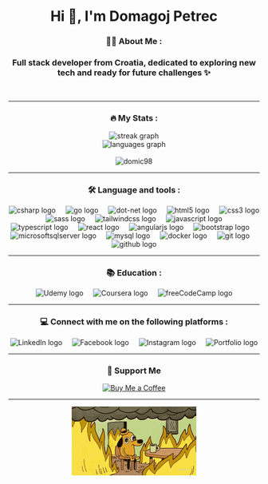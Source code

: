 <h1 align="center">Hi 👋, I'm Domagoj Petrec</h1>


<h3 align="center">👩‍💻 About Me :</h3>


<h3 align="center">Full stack developer from Croatia, dedicated to exploring new tech and ready for future challenges ✨</h3>

<br clear="both">

<hr />
<h3 align="center">🔥 My Stats :</h3>


<div align="center">
  <img src="https://streak-stats.demolab.com?user=domic98&locale=en&mode=daily&theme=dark&hide_border=false&border_radius=5&order=3" height="220" alt="streak graph" />
</div>

<div align="center">
  <img src="https://github-readme-stats.vercel.app/api/top-langs?username=domic98&locale=en&hide_title=false&layout=compact&card_width=320&langs_count=5&theme=dracula&hide_border=false&order=2" height="150" alt="languages graph" />
</div>

<br />
<div align="center">
   <img src="https://komarev.com/ghpvc/?username=domic98&label=Profile%20views&color=e34c26&style=for-the-badge" alt="domic98" />
</div>

<hr />
<h3 align="center">🛠 Language and tools :</h3>


<div align="center">
  <img src="https://cdn.jsdelivr.net/gh/devicons/devicon/icons/csharp/csharp-original.svg" height="40" alt="csharp logo" />
  <img width="12" />
  <img src="https://cdn.jsdelivr.net/gh/devicons/devicon/icons/go/go-original.svg" height="40" alt="go logo" />
  <img width="12" />
  <img src="https://cdn.jsdelivr.net/gh/devicons/devicon/icons/dot-net/dot-net-plain-wordmark.svg" height="40" alt="dot-net logo" />
  <img width="12" />
  <img src="https://cdn.jsdelivr.net/gh/devicons/devicon/icons/html5/html5-original.svg" height="40" alt="html5 logo" />
  <img width="12" />
  <img src="https://cdn.jsdelivr.net/gh/devicons/devicon/icons/css3/css3-original.svg" height="40" alt="css3 logo" />
  <img width="12" />
  <img src="https://cdn.jsdelivr.net/gh/devicons/devicon/icons/sass/sass-original.svg" height="40" alt="sass logo" />
  <img width="12" />
  <img src="https://cdn.simpleicons.org/tailwindcss/06B6D4" height="40" alt="tailwindcss logo" />
  <img width="12" />
  <img src="https://cdn.simpleicons.org/javascript/F7DF1E" height="40" alt="javascript logo" />
  <img width="12" />
  <img src="https://cdn.jsdelivr.net/gh/devicons/devicon/icons/typescript/typescript-original.svg" height="40" alt="typescript logo" />
  <img width="12" />
  <img src="https://cdn.jsdelivr.net/gh/devicons/devicon/icons/react/react-original.svg" height="40" alt="react logo" />
  <img width="12" />
  <img src="https://cdn.jsdelivr.net/gh/devicons/devicon/icons/angularjs/angularjs-original.svg" height="40" alt="angularjs logo" />
  <img width="12" />
  <img src="https://cdn.jsdelivr.net/gh/devicons/devicon/icons/bootstrap/bootstrap-original.svg" height="40" alt="bootstrap logo" />
  <img width="12" />
  <img src="https://cdn.jsdelivr.net/gh/devicons/devicon/icons/microsoftsqlserver/microsoftsqlserver-plain-wordmark.svg" height="40" alt="microsoftsqlserver logo" />
  <img width="12" />
  <img src="https://cdn.jsdelivr.net/gh/devicons/devicon/icons/mysql/mysql-original.svg" height="40" alt="mysql logo" />
  <img width="12" />
  <img src="https://cdn.jsdelivr.net/gh/devicons/devicon/icons/docker/docker-original.svg" height="40" alt="docker logo" />
  <img width="12" />
  <img src="https://cdn.jsdelivr.net/gh/devicons/devicon/icons/git/git-original.svg" height="40" alt="git logo" />
  <img width="12" />
  <img src="https://skillicons.dev/icons?i=github" height="40" alt="github logo" />
</div>

<hr />
<h3 align="center">📚 Education :</h3>


<div align="center">
  <img src="https://cdn.simpleicons.org/udemy/A435F0" height="40" alt="Udemy logo" />
  <img width="12" />
  <img src="https://cdn.simpleicons.org/coursera/0056D2" height="40" alt="Coursera logo" />
  <img width="12" />
  <img src="https://cdn.simpleicons.org/freecodecamp/27273D" height="40" alt="freeCodeCamp logo" />
</div>

<hr />
<h3 align="center">💻 Connect with me on the following platforms :</h3>


<div align="center">
  <a href="https://www.linkedin.com/in/domagoj-petrec-08369b262/" target="_blank" style="text-decoration: none;">
    <img src="https://cdn.simpleicons.org/linkedin/0077B5" height="40" alt="LinkedIn logo" />
  </a>
  <img width="12" />
  <a href="https://www.facebook.com/domagoj.petrec.7/" target="_blank" style="text-decoration: none;">
    <img src="https://cdn.simpleicons.org/facebook/1877F2" height="40" alt="Facebook logo" />
  </a>
  <img width="12" />
  <a href="https://www.instagram.com/d.5rec/" target="_blank" style="text-decoration: none;">
    <img src="https://cdn.simpleicons.org/instagram/E4405F" height="40" alt="Instagram logo" />
  </a>
  <img width="12" />
  <a href="https://dpetrec-cv.com/" target="_blank" style="text-decoration: none;">
    <img src="https://cdn.simpleicons.org/aboutdotme/000000" height="40" alt="Portfolio logo" />
  </a>
</div>



<hr />
<h3 align="center">💖 Support Me</h3>

<div align="center">
  <a href="https://www.paypal.me/ddomic98" target="_blank">
    <img src="https://img.shields.io/badge/Buy%20Me%20a%20Coffee-PayPal-0079C1?style=for-the-badge&logo=paypal&logoColor=white" alt="Buy Me a Coffee"/>
  </a>
</div>


<hr />

<div align="center">
  <img src="https://github.com/domic98/domic98/blob/main/this-is-fine-fire.gif" alt="GIF" width="250"/>
</div>
